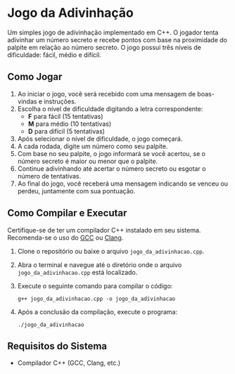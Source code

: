# Jogo da Adivinhação

Um simples jogo de adivinhação implementado em C++. O jogador tenta adivinhar um número secreto e recebe pontos com base na proximidade do palpite em relação ao número secreto. O jogo possui três níveis de dificuldade: fácil, médio e difícil.

## Como Jogar

1. Ao iniciar o jogo, você será recebido com uma mensagem de boas-vindas e instruções.
2. Escolha o nível de dificuldade digitando a letra correspondente:
   - **F** para fácil (15 tentativas)
   - **M** para médio (10 tentativas)
   - **D** para difícil (5 tentativas)
3. Após selecionar o nível de dificuldade, o jogo começará.
4. A cada rodada, digite um número como seu palpite.
5. Com base no seu palpite, o jogo informará se você acertou, se o número secreto é maior ou menor que o palpite.
6. Continue adivinhando até acertar o número secreto ou esgotar o número de tentativas.
7. Ao final do jogo, você receberá uma mensagem indicando se venceu ou perdeu, juntamente com sua pontuação.

## Como Compilar e Executar

Certifique-se de ter um compilador C++ instalado em seu sistema. Recomenda-se o uso do [GCC](https://gcc.gnu.org/) ou [Clang](https://clang.llvm.org/).

1. Clone o repositório ou baixe o arquivo `jogo_da_adivinhacao.cpp`.
2. Abra o terminal e navegue até o diretório onde o arquivo `jogo_da_adivinhacao.cpp` está localizado.
3. Execute o seguinte comando para compilar o código:

   `g++ jogo_da_adivinhacao.cpp -o jogo_da_adivinhacao`

4. Após a conclusão da compilação, execute o programa:

   `./jogo_da_adivinhacao`

## Requisitos do Sistema

- Compilador C++ (GCC, Clang, etc.)





